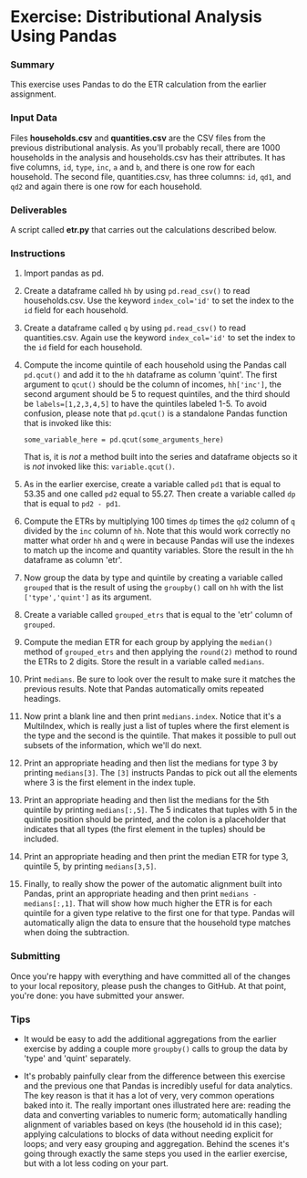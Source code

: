 # Exercise: Distributional Analysis Using Pandas

### Summary

This exercise uses Pandas to do the ETR calculation from the earlier
assignment.

### Input Data

Files **households.csv** and **quantities.csv** are the CSV files from the
previous distributional analysis. As you'll probably recall, there 
are 1000 households in the analysis and households.csv has their attributes. 
It has five columns, `id`, `type`, `inc`, `a` and `b`, and there is one row 
for each household. The second file, quantities.csv, has three columns: 
`id`, `qd1`, and `qd2` and again there is one row for each household.

### Deliverables

A script called **etr.py** that carries out the calculations described 
below.

### Instructions

1. Import pandas as pd.

1. Create a dataframe called `hh` by using `pd.read_csv()` to read
households.csv. Use the keyword `index_col='id'` to set the index 
to the `id` field for each household.

1. Create a dataframe called `q` by using `pd.read_csv()` to read
quantities.csv. Again use the keyword `index_col='id'` to set the index 
to the `id` field for each household.

1. Compute the income quintile of each household using the Pandas call 
    `pd.qcut()` and add it to the `hh` dataframe as column 'quint'. The
    first argument to `qcut()` should be the column of incomes,
    `hh['inc']`, the  second argument should be 5 to request quintiles,
    and the third should be `labels=[1,2,3,4,5]` to have the quintiles
    labeled 1-5. To avoid confusion, please note that `pd.qcut()` is a
    standalone Pandas function that is invoked like this:
    
    ```
    some_variable_here = pd.qcut(some_arguments_here)
    ```
    That is, it is *not* a method built into the series and dataframe
    objects so it is *not* invoked like this: `variable.qcut()`.
    
1. As in the earlier exercise, create a variable called `pd1` that is equal 
to 53.35 and one called `pd2` equal to 55.27. Then create a variable called 
`dp` that is equal to `pd2 - pd1`.

1. Compute the ETRs by multiplying 100 times `dp` times the `qd2` column 
of `q` divided by the `inc` column of `hh`. Note that this would work
correctly no matter what order `hh` and `q` were in because Pandas will 
use the indexes to match up the income and quantity variables. Store 
the result in the `hh` dataframe as column 'etr'.

1. Now group the data by type and quintile by creating a variable called
`grouped` that is the result of using the `groupby()` call on `hh` with
the list `['type','quint']` as its argument.

1. Create a variable called `grouped_etrs` that is equal to the 'etr'
column of `grouped`.

1. Compute the median ETR for each group by applying the `median()`
method of `grouped_etrs` and then applying the `round(2)` method to round
the ETRs to 2 digits. Store the result in a variable called `medians`.

1. Print `medians`. Be sure to look over the result to make sure it 
matches the previous results. Note that Pandas automatically omits 
repeated headings.

1. Now print a blank line and then print `medians.index`. Notice that it's 
a MultiIndex, which is really just a list of tuples where the first 
element is the type and the second is the quintile. That makes it 
possible to pull out subsets of the information, which we'll do next. 

1. Print an appropriate heading and then list the medians for type 3
by printing `medians[3]`. The `[3]` instructs Pandas to pick out all 
the elements where 3 is the first element in the index tuple.

1. Print an appropriate heading and then list the medians for the 5th 
quintile by printing `medians[:,5]`. The 5 indicates that tuples with 
5 in the quintile position should be printed, and the colon is a 
placeholder that indicates that all types (the first element in the 
tuples) should be included. 

1. Print an appropriate heading and then print the median ETR for type 3, 
quintile 5, by printing `medians[3,5]`.

1. Finally, to really show the power of the automatic alignment built 
into Pandas, print an appropriate heading and then print `medians - 
medians[:,1]`. That will show how much higher the ETR is for each quintile 
for a given type relative to the first one for that type. Pandas will 
automatically align the data to ensure that the household type matches when
doing the subtraction.

### Submitting

Once you're happy with everything and have committed all of the changes to
your local repository, please push the changes to GitHub. At that point, 
you're done: you have submitted your answer.

### Tips

+ It would be easy to add the additional aggregations from the earlier
exercise by adding a couple more `groupby()` calls to group the data by 
'type' and 'quint' separately.

+ It's probably painfully clear from the difference between this 
exercise and the previous one that Pandas is incredibly useful for 
data analytics. The key reason is that it has a lot of very, very 
common operations baked into it. The really important ones illustrated 
here are: reading the data and converting variables to numeric form;
automatically handling alignment of variables based on keys (the 
household id in this case); applying calculations to blocks of data 
without needing explicit for loops; and very easy grouping and 
aggregation. Behind the scenes it's going through exactly the same steps
you used in the earlier exercise, but with a lot less coding on your 
part.
